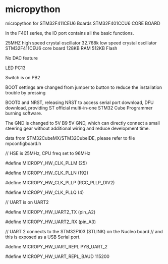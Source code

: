 # micropython
micropython for STM32F411CEU6 Boards
STM32F401CCU6 CORE BOARD

In the F401 series, the IO port contains all the basic functions.

25MHZ high speed crystal oscillator 32.768k low speed crystal oscillator
STM32F411CEU6 core board 128KB RAM 512KB Flash

No DAC feature

LED PC13

Switch is on PB2

BOOT settings are changed from jumper to button to reduce the installation trouble by pressing 

BOOT0 and NRST, releasing NRST to access serial port download, DFU download, providing ST official multi-in-one STM32 Cube Programmer burning software. 

The GND is changed to 5V B9 5V GND, which can directly connect a small steering gear without additional wiring and reduce development time.

data from STM32CubeMX/STM32CubeIDE, please refer to file mpconfigboard.h

// HSE is 25MHz, CPU freq set to 96MHz

#define MICROPY_HW_CLK_PLLM (25)

#define MICROPY_HW_CLK_PLLN (192)

#define MICROPY_HW_CLK_PLLP (RCC_PLLP_DIV2)

#define MICROPY_HW_CLK_PLLQ (4)

// UART is on UART2

#define MICROPY_HW_UART2_TX     (pin_A2)

#define MICROPY_HW_UART2_RX     (pin_A3)

// UART 2 connects to the STM32F103 (STLINK) on the Nucleo board
// and this is exposed as a USB Serial port.

#define MICROPY_HW_UART_REPL        PYB_UART_2

#define MICROPY_HW_UART_REPL_BAUD   115200
